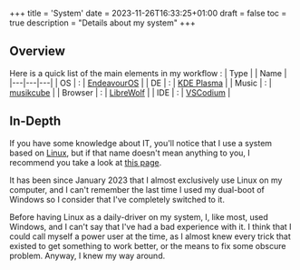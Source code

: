 +++
title = 'System'
date = 2023-11-26T16:33:25+01:00
draft = false
toc = true
description = "Details about my system"
+++
## Overview
Here is a quick list of the main elements in my workflow :
| Type | | Name |
|---|---|---|
| OS | : | [EndeavourOS](https://endeavouros.com/) |
| DE | : | [KDE Plasma](https://kde.org/plasma-desktop/) |
| Music | : | [musikcube](https://musikcube.com/) |
| Browser | : | [LibreWolf](https://librewolf.net/) |
| IDE | : | [VSCodium](https://vscodium.com/) |

## In-Depth
If you have some knowledge about IT, you'll notice that I use a system based on [Linux](https://kernel.org/), but if that name doesn't mean anything to you, I recommend you take a look at [this page](https://www.linux.com/what-is-linux/).

It has been since January 2023 that I almost exclusively use Linux on my computer, and I can't remember the last time I used my dual-boot of Windows so I consider that I've completely switched to it.

Before having Linux as a daily-driver on my system, I, like most, used Windows, and I can't say that I've had a bad experience with it.
I think that I could call myself a power user at the time, as I almost knew every trick that existed to get something to work better, or the means to fix some obscure problem. Anyway, I knew my way around.